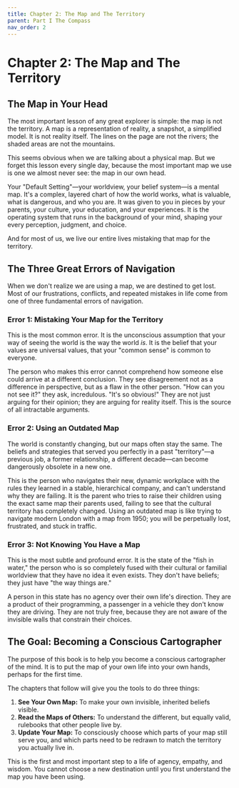 ```yaml
---
title: Chapter 2: The Map and The Territory
parent: Part I The Compass
nav_order: 2
---
```


# Chapter 2: The Map and The Territory

## The Map in Your Head

The most important lesson of any great explorer is simple: the map is not the territory. A map is a representation of reality, a snapshot, a simplified model. It is not reality itself. The lines on the page are not the rivers; the shaded areas are not the mountains.

This seems obvious when we are talking about a physical map. But we forget this lesson every single day, because the most important map we use is one we almost never see: the map in our own head.

Your "Default Setting"—your worldview, your belief system—is a mental map. It's a complex, layered chart of how the world works, what is valuable, what is dangerous, and who you are. It was given to you in pieces by your parents, your culture, your education, and your experiences. It is the operating system that runs in the background of your mind, shaping your every perception, judgment, and choice.

And for most of us, we live our entire lives mistaking that map for the territory.

## The Three Great Errors of Navigation

When we don't realize we are using a map, we are destined to get lost. Most of our frustrations, conflicts, and repeated mistakes in life come from one of three fundamental errors of navigation.

### Error 1: Mistaking Your Map for the Territory
This is the most common error. It is the unconscious assumption that your way of seeing the world is the way the world *is*. It is the belief that your values are universal values, that your "common sense" is common to everyone.

The person who makes this error cannot comprehend how someone else could arrive at a different conclusion. They see disagreement not as a difference in perspective, but as a flaw in the other person. "How can you not see it?" they ask, incredulous. "It's so obvious!" They are not just arguing for their opinion; they are arguing for reality itself. This is the source of all intractable arguments.

### Error 2: Using an Outdated Map
The world is constantly changing, but our maps often stay the same. The beliefs and strategies that served you perfectly in a past "territory"—a previous job, a former relationship, a different decade—can become dangerously obsolete in a new one.

This is the person who navigates their new, dynamic workplace with the rules they learned in a stable, hierarchical company, and can't understand why they are failing. It is the parent who tries to raise their children using the exact same map their parents used, failing to see that the cultural territory has completely changed. Using an outdated map is like trying to navigate modern London with a map from 1950; you will be perpetually lost, frustrated, and stuck in traffic.

### Error 3: Not Knowing You Have a Map
This is the most subtle and profound error. It is the state of the "fish in water," the person who is so completely fused with their cultural or familial worldview that they have no idea it even exists. They don't have beliefs; they just have "the way things are."

A person in this state has no agency over their own life's direction. They are a product of their programming, a passenger in a vehicle they don't know they are driving. They are not truly free, because they are not aware of the invisible walls that constrain their choices.

## The Goal: Becoming a Conscious Cartographer

The purpose of this book is to help you become a conscious cartographer of the mind. It is to put the map of your own life into your own hands, perhaps for the first time.

The chapters that follow will give you the tools to do three things:

1.  **See Your Own Map:** To make your own invisible, inherited beliefs visible.
2.  **Read the Maps of Others:** To understand the different, but equally valid, rulebooks that other people live by.
3.  **Update Your Map:** To consciously choose which parts of your map still serve you, and which parts need to be redrawn to match the territory you actually live in.

This is the first and most important step to a life of agency, empathy, and wisdom. You cannot choose a new destination until you first understand the map you have been using.
